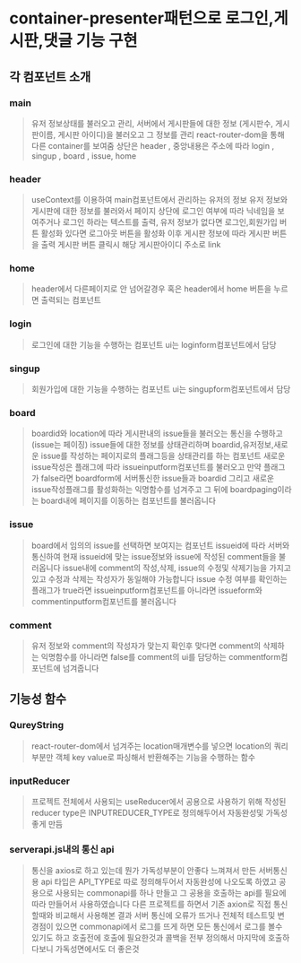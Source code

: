 # container-presenter패턴으로 로그인,게시판,댓글 기능 구현

## 각 컴포넌트 소개
 
### main
> 유저 정보상태를 불러오고 관리, 서버에서 게시판들에 대한 정보 (게시판수, 게시판이름, 게시판 아이디)을 불러오고 그 정보를 관리
> react-router-dom을 통해 다른 container를 보여줌
> 상단은 header , 중앙내용은 주소에 따라 login , singup , board , issue, home
 

### header
> useContext를 이용하여 main컴포넌트에서 관리하는 유저의 정보 유저 정보와 게시판에 대한 정보를 불러와서 페이지 상단에
> 로그인 여부에 따라 닉네임을 보여주거나 로그인 하라는 텍스트를 출력, 유저 정보가 없다면 로그인,회원가입 버튼 활성화
> 있다면 로그아웃 버튼을 활성화 이후 게시판 정보에 따라 게시판 버튼을 출력 게시판 버튼 클릭시
> 해당 게시판아이디 주소로 link



### home
> header에서 다른페이지로 안 넘어갈경우 혹은 header에서 home 버튼을 누르면 출력되는 컴포넌트

### login 
> 로그인에 대한 기능을 수행하는 컴포넌트 ui는 loginform컴포넌트에서 담당

### singup 
> 회원가입에 대한 기능을 수행하는 컴포넌트 ui는 singupform컴포넌트에서 담당

### board 
> boardid와 location에 따라 게시판내의 issue들을 불러오는 통신을 수행하고(issue는 페이징) issue들에 대한 정보를 상태관리하며 
> boardid,유저정보,새로운 issue를 작성하는 페이지로의 플래그등을 상태관리를 하는 컴포넌트
> 새로운 issue작성은 플래그에 따라 issueinputform컴포넌트를 불러오고
> 만약 플래그가 false라면 boardform에 서버통신한 issue들과 boardid 그리고 새로운 issue작성플래그를 활성화하는 익명함수를 
> 넘겨주고 그 뒤에 boardpaging이라는 board내에 페이지를 이동하는 컴포넌트를 불러옵니다



### issue 
> board에서 임의의 issue를 선택하면 보여지는 컴포넌트
> issueid에 따라 서버와 통신하여 현재 issueid에 맞는 issue정보와 issue에 작성된 comment들을 불러옵니다
> issue내에 comment의 작성,삭제, issue의 수정및 삭제기능을 가지고 있고 수정과 삭제는 작성자가 동일해야 가능합니다
> issue 수정 여부를 확인하는 플래그가 true라면 issueinputform컴포넌트를
> 아니라면 issueform와 commentinputform컴포넌트를 불러옵니다

### comment 
> 유저 정보와 comment의 작성자가 맞는지 확인후 맞다면 comment의 삭제하는 익명함수를
> 아니라면 false를 comment의 ui를 담당하는 commentform컴포넌트에 넘겨줍니다



## 기능성 함수

### QureyString
> react-router-dom에서 넘겨주는 location매개변수를 넣으면 location의 쿼리 부분만 객체 key value로 파싱해서 반환해주는 기능을 수행하는 함수

### inputReducer
> 프로젝트 전체에서 사용되는 useReducer에서 공용으로 사용하기 위해 작성된 reducer
> type은 INPUTREDUCER_TYPE로 정의해두어서 자동완성및 가독성좋게 만듬


### serverapi.js내의 통신 api
> 통신을 axios로 하고 있는데 뭔가 가독성부분이 안좋다 느껴져서 만든 서버통신용 api
> 타입은 API_TYPE로 따로 정의해두어서 자동완성에 나오도록 하였고 공용으로 사용되는 commonapi를 하나 만들고
> 그 공용을 호출하는 api를 필요에 따라 만들어서 사용하였습니다 
> 다른 프로젝트를 하면서 기존 axion로 직접 통신할때와 비교해서 사용해본 결과
> 서버 통신에 오류가 뜨거나 전체적 테스트및 변경점이 있으면 commonapi에서 로그를 뜨게 하면 
> 모든 통신에서 로그를 볼수 있기도 하고 호출전에 호출에 필요한것과 콜백을 전부 정의해서 
> 마지막에 호출하다보니 가독성면에서도 더 좋은것 
